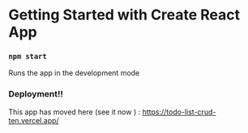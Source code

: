 # Getting Started with Create React App

### `npm start`

Runs the app in the development mode

### Deployment!!

This app has moved here (see it now ) : https://todo-list-crud-ten.vercel.app/


